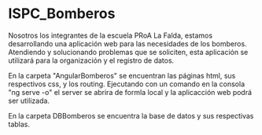 # ISPC_Bomberos
Nosotros los integrantes de la escuela PRoA La Falda, estamos desarrollando una aplicación web para las necesidades de los bomberos. Atendiendo y solucionando problemas que se soliciten, esta aplicación se utilizará para la organización y el registro de datos. 

En la carpeta "AngularBomberos" se encuentran las páginas html, sus respectivos css, y los routing. Ejecutando con un comando en la consola "ng serve -o" el server se abrira de formla local y la aplicacción web podrá ser utilizada.

En la carpeta DBBomberos se encuentra la base de datos y sus respectivas tablas.
